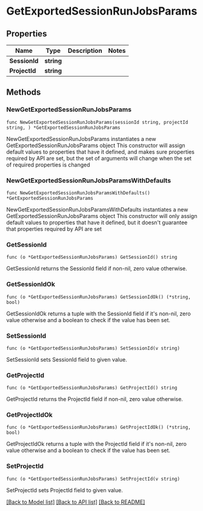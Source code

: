 # GetExportedSessionRunJobsParams

## Properties

Name | Type | Description | Notes
------------ | ------------- | ------------- | -------------
**SessionId** | **string** |  | 
**ProjectId** | **string** |  | 

## Methods

### NewGetExportedSessionRunJobsParams

`func NewGetExportedSessionRunJobsParams(sessionId string, projectId string, ) *GetExportedSessionRunJobsParams`

NewGetExportedSessionRunJobsParams instantiates a new GetExportedSessionRunJobsParams object
This constructor will assign default values to properties that have it defined,
and makes sure properties required by API are set, but the set of arguments
will change when the set of required properties is changed

### NewGetExportedSessionRunJobsParamsWithDefaults

`func NewGetExportedSessionRunJobsParamsWithDefaults() *GetExportedSessionRunJobsParams`

NewGetExportedSessionRunJobsParamsWithDefaults instantiates a new GetExportedSessionRunJobsParams object
This constructor will only assign default values to properties that have it defined,
but it doesn't guarantee that properties required by API are set

### GetSessionId

`func (o *GetExportedSessionRunJobsParams) GetSessionId() string`

GetSessionId returns the SessionId field if non-nil, zero value otherwise.

### GetSessionIdOk

`func (o *GetExportedSessionRunJobsParams) GetSessionIdOk() (*string, bool)`

GetSessionIdOk returns a tuple with the SessionId field if it's non-nil, zero value otherwise
and a boolean to check if the value has been set.

### SetSessionId

`func (o *GetExportedSessionRunJobsParams) SetSessionId(v string)`

SetSessionId sets SessionId field to given value.


### GetProjectId

`func (o *GetExportedSessionRunJobsParams) GetProjectId() string`

GetProjectId returns the ProjectId field if non-nil, zero value otherwise.

### GetProjectIdOk

`func (o *GetExportedSessionRunJobsParams) GetProjectIdOk() (*string, bool)`

GetProjectIdOk returns a tuple with the ProjectId field if it's non-nil, zero value otherwise
and a boolean to check if the value has been set.

### SetProjectId

`func (o *GetExportedSessionRunJobsParams) SetProjectId(v string)`

SetProjectId sets ProjectId field to given value.



[[Back to Model list]](../README.md#documentation-for-models) [[Back to API list]](../README.md#documentation-for-api-endpoints) [[Back to README]](../README.md)


